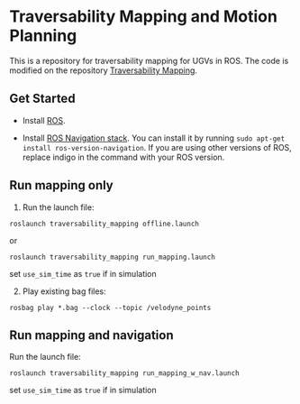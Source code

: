 # Traversability Mapping and Motion Planning
This is a repository for traversability mapping for UGVs in ROS. The code is modified on the repository [Traversability Mapping](https://github.com/TixiaoShan/traversability_mapping).


## Get Started

- Install [ROS](http://www.ros.org/install/).

- Install [ROS Navigation stack](http://wiki.ros.org/navigation). You can install it by running ```sudo apt-get install ros-version-navigation```. If you are using other versions of ROS, replace indigo in the command with your ROS version.


## Run mapping only

1. Run the launch file:
```
roslaunch traversability_mapping offline.launch
```
or
```
roslaunch traversability_mapping run_mapping.launch
```
set ```use_sim_time``` as ```true``` if in simulation

2. Play existing bag files:
```
rosbag play *.bag --clock --topic /velodyne_points
```

## Run mapping and navigation

Run the launch file:
<!-- ```
roslaunch traversability_mapping online.launch
``` -->
```
roslaunch traversability_mapping run_mapping_w_nav.launch
```
set ```use_sim_time``` as ```true``` if in simulation

<!-- ## Cite *Traversability_Mapping*

Thank you for citing our paper if you use any of this code: 
```
@inproceedings{bayesian2018shan,
  title={Bayesian Generalized Kernel Inference for Terrain Traversability Mapping},
  author={Shan, Tixiao and Wang, Jinkun and Englot, Brendan and Doherty, Kevin},
  booktitle={In Proceedings of the 2nd Annual Conference on Robot Learning},
  year={2018}
}
``` -->
